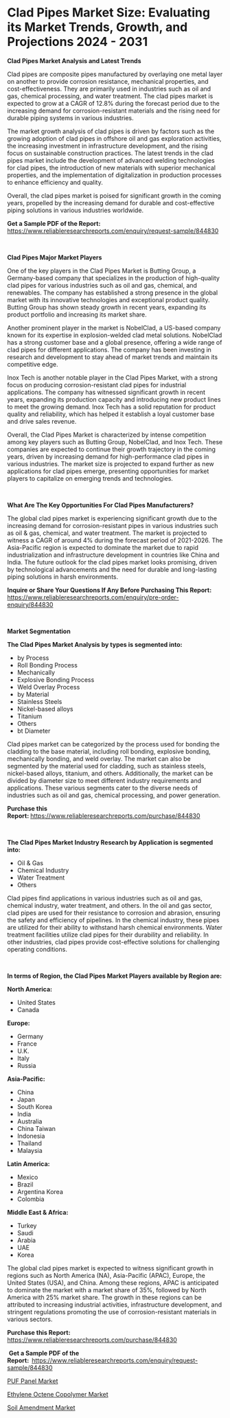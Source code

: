 <p><h1>Clad Pipes Market Size: Evaluating its Market Trends, Growth, and Projections 2024 - 2031</h1></p><p><strong>Clad Pipes Market Analysis and Latest Trends</strong></p>
<p><p>Clad pipes are composite pipes manufactured by overlaying one metal layer on another to provide corrosion resistance, mechanical properties, and cost-effectiveness. They are primarily used in industries such as oil and gas, chemical processing, and water treatment. The clad pipes market is expected to grow at a CAGR of 12.8% during the forecast period due to the increasing demand for corrosion-resistant materials and the rising need for durable piping systems in various industries.</p><p>The market growth analysis of clad pipes is driven by factors such as the growing adoption of clad pipes in offshore oil and gas exploration activities, the increasing investment in infrastructure development, and the rising focus on sustainable construction practices. The latest trends in the clad pipes market include the development of advanced welding technologies for clad pipes, the introduction of new materials with superior mechanical properties, and the implementation of digitalization in production processes to enhance efficiency and quality.</p><p>Overall, the clad pipes market is poised for significant growth in the coming years, propelled by the increasing demand for durable and cost-effective piping solutions in various industries worldwide.</p></p>
<p><strong>Get a Sample PDF of the Report:&nbsp;</strong> <a href="https://www.reliableresearchreports.com/enquiry/request-sample/844830">https://www.reliableresearchreports.com/enquiry/request-sample/844830</a></p>
<p>&nbsp;</p>
<p><strong>Clad Pipes Major Market Players</strong></p>
<p><p>One of the key players in the Clad Pipes Market is Butting Group, a Germany-based company that specializes in the production of high-quality clad pipes for various industries such as oil and gas, chemical, and renewables. The company has established a strong presence in the global market with its innovative technologies and exceptional product quality. Butting Group has shown steady growth in recent years, expanding its product portfolio and increasing its market share.</p><p>Another prominent player in the market is NobelClad, a US-based company known for its expertise in explosion-welded clad metal solutions. NobelClad has a strong customer base and a global presence, offering a wide range of clad pipes for different applications. The company has been investing in research and development to stay ahead of market trends and maintain its competitive edge.</p><p>Inox Tech is another notable player in the Clad Pipes Market, with a strong focus on producing corrosion-resistant clad pipes for industrial applications. The company has witnessed significant growth in recent years, expanding its production capacity and introducing new product lines to meet the growing demand. Inox Tech has a solid reputation for product quality and reliability, which has helped it establish a loyal customer base and drive sales revenue.</p><p>Overall, the Clad Pipes Market is characterized by intense competition among key players such as Butting Group, NobelClad, and Inox Tech. These companies are expected to continue their growth trajectory in the coming years, driven by increasing demand for high-performance clad pipes in various industries. The market size is projected to expand further as new applications for clad pipes emerge, presenting opportunities for market players to capitalize on emerging trends and technologies.</p></p>
<p>&nbsp;</p>
<p><strong>What Are The Key Opportunities For Clad Pipes Manufacturers?</strong></p>
<p><p>The global clad pipes market is experiencing significant growth due to the increasing demand for corrosion-resistant pipes in various industries such as oil & gas, chemical, and water treatment. The market is projected to witness a CAGR of around 4% during the forecast period of 2021-2026. The Asia-Pacific region is expected to dominate the market due to rapid industrialization and infrastructure development in countries like China and India. The future outlook for the clad pipes market looks promising, driven by technological advancements and the need for durable and long-lasting piping solutions in harsh environments.</p></p>
<p><strong>Inquire or Share Your Questions If Any Before Purchasing This Report:</strong> <a href="https://www.reliableresearchreports.com/enquiry/pre-order-enquiry/844830">https://www.reliableresearchreports.com/enquiry/pre-order-enquiry/844830</a></p>
<p>&nbsp;</p>
<p><strong>Market Segmentation</strong></p>
<p><strong>The Clad Pipes Market Analysis by types is segmented into:</strong></p>
<p><ul><li>by Process</li><li>Roll Bonding Process</li><li>Mechanically</li><li>Explosive Bonding Process</li><li>Weld Overlay Process</li><li>by Material</li><li>Stainless Steels</li><li>Nickel-based alloys</li><li>Titanium</li><li>Others</li><li>bt Diameter</li></ul></p>
<p><p>Clad pipes market can be categorized by the process used for bonding the cladding to the base material, including roll bonding, explosive bonding, mechanically bonding, and weld overlay. The market can also be segmented by the material used for cladding, such as stainless steels, nickel-based alloys, titanium, and others. Additionally, the market can be divided by diameter size to meet different industry requirements and applications. These various segments cater to the diverse needs of industries such as oil and gas, chemical processing, and power generation.</p></p>
<p><strong>Purchase this Report:&nbsp;</strong><a href="https://www.reliableresearchreports.com/purchase/844830">https://www.reliableresearchreports.com/purchase/844830</a></p>
<p>&nbsp;</p>
<p><strong>The Clad Pipes Market Industry Research by Application is segmented into:</strong></p>
<p><ul><li>Oil & Gas</li><li>Chemical Industry</li><li>Water Treatment</li><li>Others</li></ul></p>
<p><p>Clad pipes find applications in various industries such as oil and gas, chemical industry, water treatment, and others. In the oil and gas sector, clad pipes are used for their resistance to corrosion and abrasion, ensuring the safety and efficiency of pipelines. In the chemical industry, these pipes are utilized for their ability to withstand harsh chemical environments. Water treatment facilities utilize clad pipes for their durability and reliability. In other industries, clad pipes provide cost-effective solutions for challenging operating conditions.</p></p>
<p>&nbsp;</p>
<p><strong>In terms of Region, the Clad Pipes Market Players available by Region are:</strong></p>
<p>
    <p> <strong> North America: </strong>
        <ul>
            <li>United States</li>
            <li>Canada</li>
        </ul>
        </p> 
    <p> <strong> Europe: </strong>
        <ul>
            <li>Germany</li>
            <li>France</li>
            <li>U.K.</li>
            <li>Italy</li>
            <li>Russia</li>
        </ul>
        </p> 
    <p> <strong> Asia-Pacific: </strong>
        <ul>
            <li>China</li>
            <li>Japan</li>
            <li>South Korea</li>
            <li>India</li>
            <li>Australia</li>
            <li>China Taiwan</li>
            <li>Indonesia</li>
            <li>Thailand</li>
            <li>Malaysia</li>
        </ul>
        </p> 
    <p> <strong> Latin America: </strong>
        <ul>
            <li>Mexico</li>
            <li>Brazil</li>
            <li>Argentina Korea</li>
            <li>Colombia</li>
        </ul>
        </p> 
    <p> <strong> Middle East & Africa: </strong>
        <ul>
            <li>Turkey</li>
            <li>Saudi</li>
            <li>Arabia</li>
            <li>UAE</li>
            <li>Korea</li>
        </ul>
    </p>
    </p>
<p><p>The global clad pipes market is expected to witness significant growth in regions such as North America (NA), Asia-Pacific (APAC), Europe, the United States (USA), and China. Among these regions, APAC is anticipated to dominate the market with a market share of 35%, followed by North America with 25% market share. The growth in these regions can be attributed to increasing industrial activities, infrastructure development, and stringent regulations promoting the use of corrosion-resistant materials in various sectors.</p></p>
<p><strong>Purchase this Report: </strong><a href="https://www.reliableresearchreports.com/purchase/844830">https://www.reliableresearchreports.com/purchase/844830</a></p>
<p>&nbsp;<strong>Get a Sample PDF of the Report:&nbsp;&nbsp;</strong><a href="https://www.reliableresearchreports.com/enquiry/request-sample/844830">https://www.reliableresearchreports.com/enquiry/request-sample/844830</a></p>
<p><strong></strong></p>
<p><p><a href="https://github.com/prosalinda88/Market-Research-Report-List-3/blob/main/puf-panel-market.md">PUF Panel Market</a></p><p><a href="https://github.com/globismark/Market-Research-Report-List-2/blob/main/ethylene-octene-copolymer-market.md">Ethylene Octene Copolymer Market</a></p><p><a href="https://github.com/NorbertYates/Market-Research-Report-List-4/blob/main/soil-amendment-market.md">Soil Amendment Market</a></p></p>